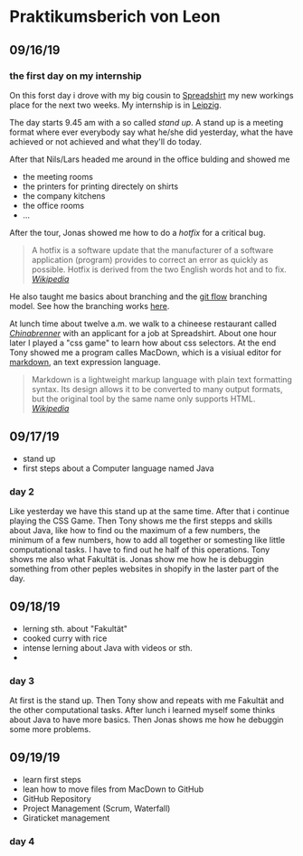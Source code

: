 # Praktikumsberich von Leon

## 09/16/19
 
### the first day on my internship
 
On this forst day i drove with my big cousin to [Spreadshirt](https://www.spreadshirt.de) my new workings place for the next two weeks. My internship is in [Leipzig](https://www.google.com/maps/place/Leipzig/@51.341699,12.2535538,11z/data=!3m1!4b1!4m5!3m4!1s0x47a6f818200f2c73:0x93df80d2b9b4f552!8m2!3d51.3396955!4d12.3730747).
 
The day starts 9.45 am with a so called *stand up*. A stand up is a meeting format where ever everybody say what he/she did yesterday, what the have achieved or not achieved and what they'll do today.

After that Nils/Lars headed me around in the office bulding and showed me

* the meeting rooms
* the printers for printing directely on shirts
* the company kitchens
* the office rooms
* ... 


After the tour, Jonas showed me how to do a *hotfix* for a critical bug. 

> A hotfix is ​​a software update that the manufacturer of a software application (program) provides to correct an error as quickly as possible. Hotfix is ​​derived from the two English words hot and to fix. 
> <cite>[Wikipedia](https://de.wikipedia.org/wiki/Hotfix)</cite>

He also taught me basics about branching and the [git flow](https://nvie.com/posts/a-successful-git-branching-model/) branching model. See how the branching works [here](https://nvie.com/img/git-model@2x.png).

At lunch time about twelve a.m. we walk to a chineese restaurant called [*Chinabrenner*](https://goo.gl/maps/vW7HDmo4o3poZa4s5) with an applicant for a job at Spreadshirt. About one hour later I played a "css game" to learn how about css selectors. At the end Tony showed me a program calles MacDown, which is a visiual editor for [markdown](https://de.wikipedia.org/wiki/Markdown), an text expression language. 
> Markdown is a lightweight markup language with plain text formatting syntax. Its design allows it to be converted to many output formats, but the original tool by the same name only supports HTML. <cite> [Wikipedia](https://en.wikipedia.org/wiki/Markdown) <cite>

## 09/17/19
* stand up
* first steps about a Computer language named Java 


### day 2
Like yesterday we have this stand up at the same time. After that i continue playing the CSS Game. Then Tony shows me the first stepps and skills about Java, like how to find ou the maximum of a few numbers, the minimum of a few numbers, how to add all together or somesting like little computational tasks. I have to find out he half of this operations. Tony shows me also what Fakultät is. Jonas show me how he is debuggin something from other peples websites in shopify in the laster part of the day.



## 09/18/19
* lerning sth. about "Fakultät"
* cooked curry with rice
* intense lerning about Java with videos or sth.
* 

### day 3
At first is the stand up. Then Tony show and repeats with me Fakultät and the other computational tasks. After lunch i learned myself some thinks about Java to have more basics. Then Jonas shows me how he debuggin some more problems. 

## 09/19/19

* learn first steps 
* lean how to move files from MacDown to GitHub 
* GitHub Repository
* Project Management (Scrum, Waterfall)
* Giraticket management


### day 4

